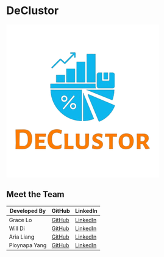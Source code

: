 # DeClustor

![DeClustor Logo](https://github.com/oslabs-beta/DeClustor/blob/dev/client/src/assets/nobglogo.png?raw=true)

## Meet the Team

| Developed By          | GitHub                                                | LinkedIn                                                     |
|-----------------------|-------------------------------------------------------|--------------------------------------------------------------|
| Grace Lo              | [GitHub](https://github.com/gracelo0717)              | [LinkedIn]()                                                 |
| Will Di               | [GitHub](https://github.com/xiudou401)                | [LinkedIn]()                                                 |
| Aria Liang            | [GitHub](https://github.com/Aria-Liang)               | [LinkedIn]()                                                 |
| Ploynapa Yang         | [GitHub](https://github.com/Ploynpk)                  | [LinkedIn]()                                                 |
